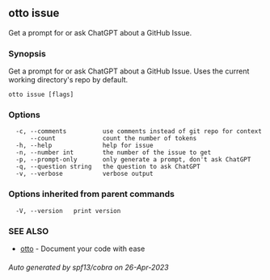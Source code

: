 ## otto issue

Get a prompt for or ask ChatGPT about a GitHub Issue.

### Synopsis

Get a prompt for or ask ChatGPT about a GitHub Issue. Uses the current working directory's repo by default.

```
otto issue [flags]
```

### Options

```
  -c, --comments          use comments instead of git repo for context
      --count             count the number of tokens
  -h, --help              help for issue
  -n, --number int        the number of the issue to get
  -p, --prompt-only       only generate a prompt, don't ask ChatGPT
  -q, --question string   the question to ask ChatGPT
  -v, --verbose           verbose output
```

### Options inherited from parent commands

```
  -V, --version   print version
```

### SEE ALSO

* [otto](otto.md)	 - Document your code with ease

###### Auto generated by spf13/cobra on 26-Apr-2023
